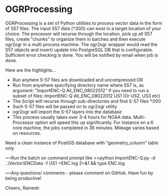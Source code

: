 OGRProcessing
=============

OGRProcessing is a set of Python utilities to process vector data in the form of S57 files. The input S57 data (*.000) can exist in a target location of your choice. The processor will recurse through the location, pick up all S57 files, create "chunks" to organize them in batches and then execute ogr2ogr in a multi process machine. The ogr2ogr wrapper would read the S57 objects and insert/ update into PostgreSQL DB that is configurable. Sufficient error checking is done. You will be notified by email when job is done.


Here are the highlights...

* Run anyhere S-57 files are downloaded and uncompressed OR 
* Run from anywhere specifying directory name where S57 is, as argument: "ImportENC-Q All_ENC_08022012"
  If you need to run a subset of files: ImportENC-Q All_ENC_08022012 US1 (Or US2, US3 etc)
* The Script will recurse through sub-directories and find S-57 files *.000
* Such S-57 files will be passed on to ogr2ogr utility
* ogr2ogr will import the S-57 layers into the database
* This process usually takes over 3-4 hours for NOAA data. Multi-Processor option will speed this up significantly. For     instance on a 6 core machine, the jobs completed in 36 minutes. Mileage varies based on resources.

Need a clean instance of PostGIS database with "geometry_column" table only

~~Run the batch on command prompt like >>python ImportENC-Q.py -d ..\Vector\ENCData -f US1 >ENC.log 2>&1 && type ENC.log

~~Any questions/ comments - please comment on GitHub. Have fun by being productive!

Cheers,
Ramesh
